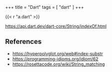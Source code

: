 +++
title = "Dart"
tags = [ "dart" ]
+++

{{< r "a.dart" >}}

<https://api.dart.dev/dart-core/String/indexOf.html>

## References

- <https://hyperpolyglot.org/web#index-substr>
- <https://programming-idioms.org/idiom/62>
- <https://rosettacode.org/wiki/String_matching>
